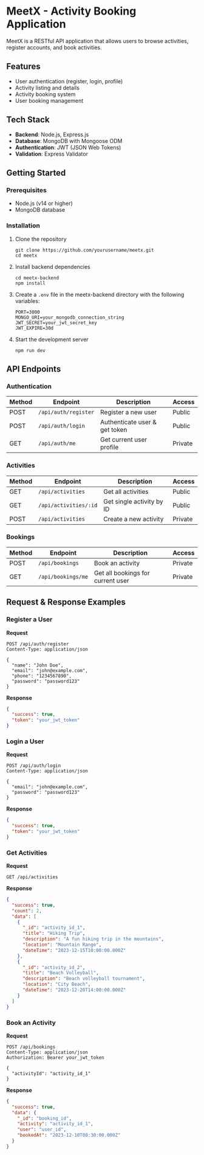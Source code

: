 # MeetX - Activity Booking Application

MeetX is a RESTful API application that allows users to browse activities, register accounts, and book activities.

## Features

- User authentication (register, login, profile)
- Activity listing and details
- Activity booking system
- User booking management

## Tech Stack

- **Backend**: Node.js, Express.js
- **Database**: MongoDB with Mongoose ODM
- **Authentication**: JWT (JSON Web Tokens)
- **Validation**: Express Validator

## Getting Started

### Prerequisites

- Node.js (v14 or higher)
- MongoDB database

### Installation

1. Clone the repository
   ```
   git clone https://github.com/yourusername/meetx.git
   cd meetx
   ```

2. Install backend dependencies
   ```
   cd meetx-backend
   npm install
   ```

3. Create a `.env` file in the meetx-backend directory with the following variables:
   ```
   PORT=3000
   MONGO_URI=your_mongodb_connection_string
   JWT_SECRET=your_jwt_secret_key
   JWT_EXPIRE=30d
   ```

4. Start the development server
   ```
   npm run dev
   ```

## API Endpoints

### Authentication

| Method | Endpoint | Description | Access |
|--------|----------|-------------|--------|
| POST | `/api/auth/register` | Register a new user | Public |
| POST | `/api/auth/login` | Authenticate user & get token | Public |
| GET | `/api/auth/me` | Get current user profile | Private |

### Activities

| Method | Endpoint | Description | Access |
|--------|----------|-------------|--------|
| GET | `/api/activities` | Get all activities | Public |
| GET | `/api/activities/:id` | Get single activity by ID | Public |
| POST | `/api/activities` | Create a new activity | Private |

### Bookings

| Method | Endpoint | Description | Access |
|--------|----------|-------------|--------|
| POST | `/api/bookings` | Book an activity | Private |
| GET | `/api/bookings/me` | Get all bookings for current user | Private |

## Request & Response Examples

### Register a User

**Request**
```http
POST /api/auth/register
Content-Type: application/json

{
  "name": "John Doe",
  "email": "john@example.com",
  "phone": "1234567890",
  "password": "password123"
}
```

**Response**
```json
{
  "success": true,
  "token": "your_jwt_token"
}
```

### Login a User

**Request**
```http
POST /api/auth/login
Content-Type: application/json

{
  "email": "john@example.com",
  "password": "password123"
}
```

**Response**
```json
{
  "success": true,
  "token": "your_jwt_token"
}
```

### Get Activities

**Request**
```http
GET /api/activities
```

**Response**
```json
{
  "success": true,
  "count": 2,
  "data": [
    {
      "_id": "activity_id_1",
      "title": "Hiking Trip",
      "description": "A fun hiking trip in the mountains",
      "location": "Mountain Range",
      "dateTime": "2023-12-15T10:00:00.000Z"
    },
    {
      "_id": "activity_id_2",
      "title": "Beach Volleyball",
      "description": "Beach volleyball tournament",
      "location": "City Beach",
      "dateTime": "2023-12-20T14:00:00.000Z"
    }
  ]
}
```

### Book an Activity

**Request**
```http
POST /api/bookings
Content-Type: application/json
Authorization: Bearer your_jwt_token

{
  "activityId": "activity_id_1"
}
```

**Response**
```json
{
  "success": true,
  "data": {
    "_id": "booking_id",
    "activity": "activity_id_1",
    "user": "user_id",
    "bookedAt": "2023-12-10T08:30:00.000Z"
  }
}
```